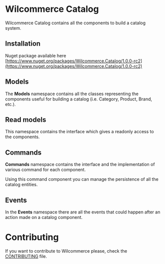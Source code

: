 # Wilcommerce Catalog
Wilcommerce Catalog contains all the components to build a catalog system.

## Installation
Nuget package available here [https://www.nuget.org/packages/Wilcommerce.Catalog/1.0.0-rc2](https://www.nuget.org/packages/Wilcommerce.Catalog/1.0.0-rc2)

## Models
The **Models** namespace contains all the classes representing the components useful for building a catalog (i.e. Category, Product, Brand, etc.).

## Read models
This namespace contains the interface which gives a readonly access to the components.

## Commands
**Commands** namespace contains the interface and the implementation of various command for each component.

Using this command component you can manage the persistence of all the catalog entities.

## Events
In the **Events** namespace there are all the events that could happen after an action made on a catalog component.

# Contributing
If you want to contribute to Wilcommerce please, check the [CONTRIBUTING](CONTRIBUTING.md) file.